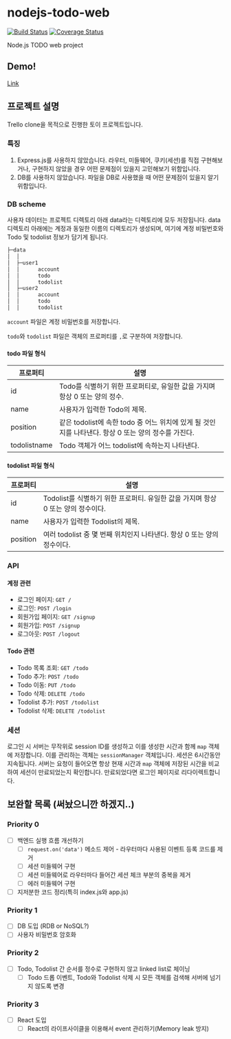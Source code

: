 # nodejs-todo-web
[![Build Status](https://travis-ci.org/cocahack/nodejs-todo-web.svg?branch=master)](https://travis-ci.org/cocahack/nodejs-todo-web) 
[![Coverage Status](https://coveralls.io/repos/github/cocahack/nodejs-todo-web/badge.svg?branch=master)](https://coveralls.io/github/cocahack/nodejs-todo-web?branch=master&service=github)

Node.js TODO web project

## Demo!
[Link](https://todo-http.herokuapp.com)

## 프로젝트 설명

Trello clone을 목적으로 진행한 토이 프로젝트입니다.

### 특징

1. Express.js를 사용하지 않았습니다.  라우터, 미들웨어, 쿠키(세션)를 직접 구현해보거나, 구현하지 않았을 경우 어떤 문제점이 있을지 고민해보기 위함입니다.
2. DB를 사용하지 않았습니다.  파일을 DB로 사용했을 때 어떤 문제점이 있을지 알기 위함입니다.

### DB scheme

사용자 데이터는 프로젝트 디렉토리 아래 data라는 디렉토리에 모두 저장됩니다. 
data 디렉토리 아래에는 계정과 동일한 이름의 디렉토리가 생성되며, 여기에 계정 비밀번호와 Todo 및 todolist 정보가 담기게 됩니다.

```sh
├─data
│  │
│  ├─user1 
│  │      account
│  │      todo
│  │      todolist
│  ├─user2
│  │      account
│  │      todo
│  │      todolist
```

`account` 파일은 계정 비밀번호를 저장합니다. 

`todo`와 `todolist` 파일은 객체의 프로퍼티를 `,`로 구분하여 저장합니다.

#### todo 파일 형식
프로퍼티 | 설명
---- | ----
id |  Todo를 식별하기 위한 프로퍼티로, 유일한 값을 가지며 항상 0 또는 양의 정수.
name | 사용자가 입력한 Todo의 제목.
position | 같은 todolist에 속한 todo 중 어느 위치에 있게 될 것인지를 나타낸다. 항상 0 또는 양의 정수를 가진다.
todolistname | Todo 객체가 어느 todolist에 속하는지 나타낸다.

#### todolist 파일 형식

프로퍼티 | 설명
---- | ----
id |  Todolist를 식별하기 위한 프로퍼티. 유일한 값을 가지며 항상 0 또는 양의 정수이다.
name | 사용자가 입력한 Todolist의 제목.
position | 여러 todolist 중 몇 번째 위치인지 나타낸다. 항상 0 또는 양의 정수이다.

### API

#### 계정 관련

- 로그인 페이지: `GET /`
- 로그인: `POST /login`
- 회원가입 페이지: `GET /signup`
- 회원가입: `POST /signup`
- 로그아웃: `POST /logout`

#### Todo 관련

- Todo 목록 조회: `GET /todo`
- Todo 추가: `POST /todo`
- Todo 이동: `PUT /todo`
- Todo 삭제: `DELETE /todo`
- Todolist 추가: `POST /todolist`
- Todolist 삭제: `DELETE /todolist`

### 세션

로그인 시 서버는 무작위로 session ID를 생성하고 이를 생성한 시간과 함께 `map` 객체에 저장합니다. 이를 관리하는 객체는 `sessionManager` 객체입니다. 세션은 6시간동안 지속됩니다. 서버는 요청이 들어오면 항상 현재 시간과 `map` 객체에 저장된 시간을 비교하여 세션이 만료되었는지 확인합니다. 만료되었다면 로그인 페이지로 리다이렉트합니다.

## 보완할 목록 (써놨으니깐 하겠지..)

### Priority 0
- [ ] 백엔드 실행 흐름 개선하기
  - [ ] `request.on('data')` 메소드 제어 - 라우터마다 사용된 이벤트 등록 코드를 제거
  - [ ] 세션 미들웨어 구현
  - [ ] 세션 미들웨어로 라우터마다 들어간 세션 체크 부분의 중복을 제거
  - [ ] 에러 미들웨어 구현
- [ ] 지저분한 코드 정리(특히 index.js와 app.js)

### Priority 1
- [ ] DB 도입 (RDB or NoSQL?)
- [ ] 사용자 비밀번호 암호화

### Priority 2
- [ ] Todo, Todolist 간 순서를 정수로 구현하지 않고 linked list로 체이닝 
  - [ ] Todo 드롭 이벤트, Todo와 Todolist 삭제 시 모든 객체를 검색해 서버에 넘기지 않도록 변경

### Priority 3
- [ ] React 도입
  - [ ] React의 라이프사이클을 이용해서 event 관리하기(Memory leak 방지)

